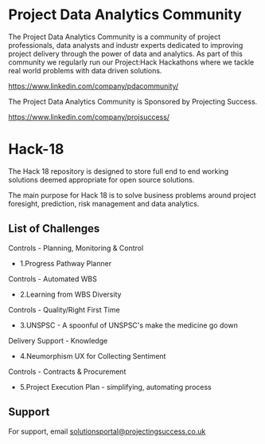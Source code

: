 # Project Data Analytics Community

The Project Data Analytics Community is a community of project professionals, data analysts and industr experts dedicated to improving project delivery through the power of data and analytics. As part of this community we regularly run our Project:Hack Hackathons where we tackle real world problems with data driven solutions.

https://www.linkedin.com/company/pdacommunity/

The Project Data Analytics Community is Sponsored by Projecting Success.

https://www.linkedin.com/company/projsuccess/

# Hack-18

The Hack 18 repository is designed to store full end to end working solutions deemed appropriate for open source solutions.

The main purpose for Hack 18 is to solve business problems around project foresight, prediction, risk management and data analytics.
## List of Challenges

Controls - Planning, Monitoring & Control
- 1.Progress Pathway Planner

Controls - Automated WBS
- 2.Learning from WBS Diversity

Controls - Quality/Right First Time
- 3.UNSPSC - A spoonful of UNSPSC's make the medicine go down

Delivery Support - Knowledge
- 4.Neumorphism UX for Collecting Sentiment

Controls - Contracts & Procurement
- 5.Project Execution Plan - simplifying, automating process

## Support

For support, email solutionsportal@projectingsuccess.co.uk
